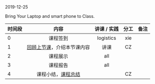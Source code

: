 2019-12-25

Bring Your Laptop and smart phone  to Class. 

|时间段     |  内容    | 讲课 / 实践     |  分工  |  备注       |
| :---      |   :----:    |   :----:    |    :----:    | ---: |
|   0       |  课程签到     |  logistics   |     xie     |        |
|   1       |  [回顾上节课](../WW15/WW15-Plan.md)，介绍本节课内容     |  讲课    |     CZ     |        |
|   2       |  课程展示      |   all  |         |    
|   3       |  课程报告      |   all  |         |    
|   4       |  课程小结，[课程总结](../WW16/Course-Summary-2019A.md)       |     |  CZ |   |
